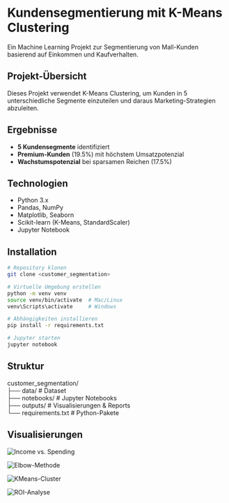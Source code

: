 #  Kundensegmentierung mit K-Means Clustering

Ein Machine Learning Projekt zur Segmentierung von Mall-Kunden basierend auf Einkommen und Kaufverhalten.

##  Projekt-Übersicht

Dieses Projekt verwendet K-Means Clustering, um Kunden in 5 unterschiedliche Segmente einzuteilen und daraus Marketing-Strategien abzuleiten.

##  Ergebnisse

- **5 Kundensegmente** identifiziert
- **Premium-Kunden** (19.5%) mit höchstem Umsatzpotenzial
- **Wachstumspotenzial** bei sparsamen Reichen (17.5%)

##  Technologien

- Python 3.x
- Pandas, NumPy
- Matplotlib, Seaborn
- Scikit-learn (K-Means, StandardScaler)
- Jupyter Notebook

##  Installation
```bash
# Repository klonen
git clone <customer_segmentation>  

# Virtuelle Umgebung erstellen
python -m venv venv
source venv/bin/activate  # Mac/Linux
venv\Scripts\activate     # Windows

# Abhängigkeiten installieren
pip install -r requirements.txt

# Jupyter starten
jupyter notebook
````
## Struktur

customer_segmentation/  
├── data/                # Dataset  
├── notebooks/           # Jupyter Notebooks  
├── outputs/             # Visualisierungen & Reports  
└── requirements.txt     # Python-Pakete  

## Visualisierungen

![Income vs. Spending](outputs/04_income_vs_spending.png)  


![Elbow-Methode](outputs/07_elbow_method.png)  

![KMeans-Cluster](outputs/08_kmeans_clusters.png)   

![ROI-Analyse](outputs/11_cluster_value.png)


